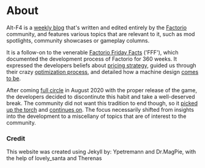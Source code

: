 # About

Alt-F4 is a [weekly blog](http://alt-f4.blog) that's written and edited entirely by the [Factorio](https://factorio.com) community, and features various topics that are relevant to it, such as mod spotlights, community showcases or gameplay columns.

It is a follow-on to the venerable [Factorio Friday Facts](https://factorio.com/blog/) ('FFF'), which documented the development process of Factorio for 360 weeks. It expressed the developers beliefs about [pricing strategy](https://www.factorio.com/blog/post/fff-247), guided us through their crazy [optimization process](https://www.factorio.com/blog/post/fff-176), and detailed how a machine design [comes to be](https://factorio.com/blog/post/fff-351).

After coming [full circle](https://factorio.com/blog/post/fff-360) in August 2020 with the proper release of the game, the developers decided to discontinute this habit and take a well-deserved break. The community did not want this tradition to end though, so it [picked up the torch](https://www.reddit.com/r/factorio/comments/i9pxb3/communityfff/) and [continues on](http://alt-f4.blog/ALTF4-1). The focus necessarily shifted from insights into the development to a miscellany of topics that are of interest to the community.

### Credit

This website was created using Jekyll by: Ypetremann and Dr.MagPie, with the help of lovely_santa and Therenas
